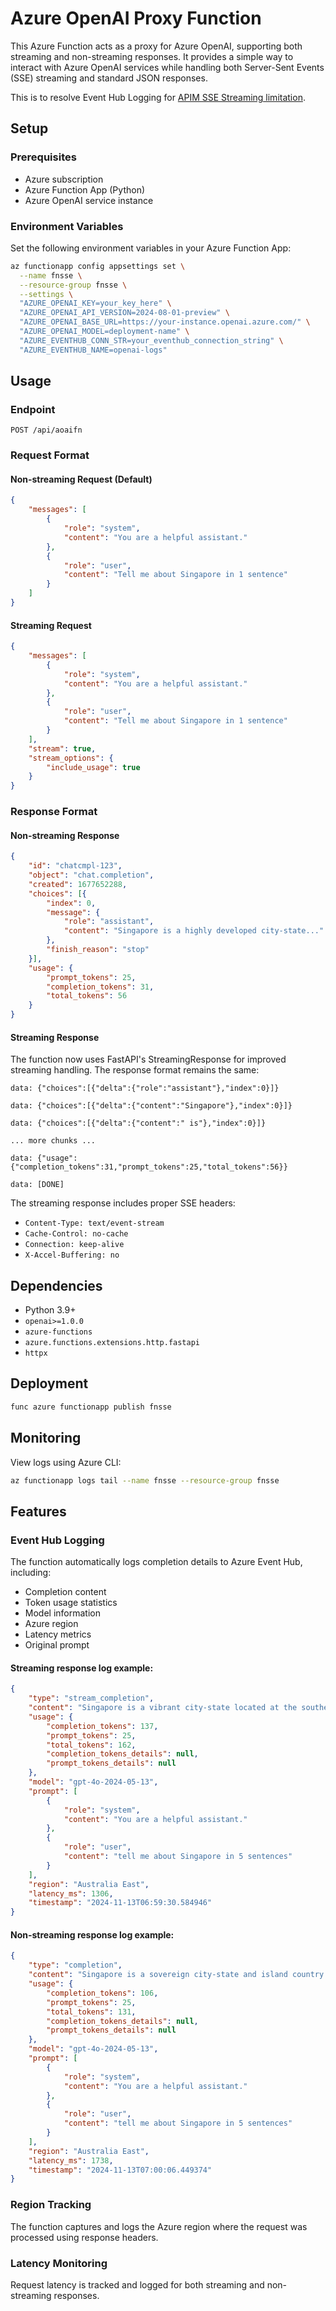 # Azure OpenAI Proxy Function

This Azure Function acts as a proxy for Azure OpenAI, supporting both streaming and non-streaming responses. It provides a simple way to interact with Azure OpenAI services while handling both Server-Sent Events (SSE) streaming and standard JSON responses.

This is to resolve Event Hub Logging for  [APIM SSE Streaming limitation](https://learn.microsoft.com/en-us/azure/api-management/how-to-server-sent-events).

## Setup

### Prerequisites
- Azure subscription
- Azure Function App (Python)
- Azure OpenAI service instance

### Environment Variables
Set the following environment variables in your Azure Function App:

```bash
az functionapp config appsettings set \
  --name fnsse \
  --resource-group fnsse \
  --settings \
  "AZURE_OPENAI_KEY=your_key_here" \
  "AZURE_OPENAI_API_VERSION=2024-08-01-preview" \
  "AZURE_OPENAI_BASE_URL=https://your-instance.openai.azure.com/" \
  "AZURE_OPENAI_MODEL=deployment-name" \
  "AZURE_EVENTHUB_CONN_STR=your_eventhub_connection_string" \
  "AZURE_EVENTHUB_NAME=openai-logs"
```

## Usage

### Endpoint
```http
POST /api/aoaifn
```

### Request Format

#### Non-streaming Request (Default)
```json
{
    "messages": [
        {
            "role": "system",
            "content": "You are a helpful assistant."
        },
        {
            "role": "user",
            "content": "Tell me about Singapore in 1 sentence"
        }
    ]
}
```

#### Streaming Request
```json
{
    "messages": [
        {
            "role": "system",
            "content": "You are a helpful assistant."
        },
        {
            "role": "user",
            "content": "Tell me about Singapore in 1 sentence"
        }
    ],
    "stream": true,
    "stream_options": {
        "include_usage": true
    }
}
```

### Response Format

#### Non-streaming Response
```json
{
    "id": "chatcmpl-123",
    "object": "chat.completion",
    "created": 1677652288,
    "choices": [{
        "index": 0,
        "message": {
            "role": "assistant",
            "content": "Singapore is a highly developed city-state..."
        },
        "finish_reason": "stop"
    }],
    "usage": {
        "prompt_tokens": 25,
        "completion_tokens": 31,
        "total_tokens": 56
    }
}
```

#### Streaming Response
The function now uses FastAPI's StreamingResponse for improved streaming handling. The response format remains the same:
```
data: {"choices":[{"delta":{"role":"assistant"},"index":0}]}

data: {"choices":[{"delta":{"content":"Singapore"},"index":0}]}

data: {"choices":[{"delta":{"content":" is"},"index":0}]}

... more chunks ...

data: {"usage":{"completion_tokens":31,"prompt_tokens":25,"total_tokens":56}}

data: [DONE]
```

The streaming response includes proper SSE headers:
- `Content-Type: text/event-stream`
- `Cache-Control: no-cache`
- `Connection: keep-alive`
- `X-Accel-Buffering: no`

## Dependencies
- Python 3.9+
- `openai>=1.0.0`
- `azure-functions`
- `azure.functions.extensions.http.fastapi`
- `httpx`

## Deployment
```bash
func azure functionapp publish fnsse
```

## Monitoring
View logs using Azure CLI:
```bash
az functionapp logs tail --name fnsse --resource-group fnsse
```

## Features

### Event Hub Logging
The function automatically logs completion details to Azure Event Hub, including:
- Completion content
- Token usage statistics
- Model information
- Azure region
- Latency metrics
- Original prompt
#### Streaming response log example:
```json
{
    "type": "stream_completion",
    "content": "Singapore is a vibrant city-state located at the southern tip of the Malay Peninsula in Southeast Asia. Known for its impressive skyline, bustling port, and thriving financial sector, Singapore is a global commerce, finance, and transport hub. The country is renowned for its strict laws and immaculate cleanliness, contributing to its status as one of the safest and most orderly places in the world. It has a diverse, multicultural population comprising mainly Chinese, Malay, Indian, and expatriate communities, reflecting its historical role as a trade nexus. Renowned attractions such as Marina Bay Sands, Gardens by the Bay, and Sentosa Island draw millions of tourists annually, adding to its allure as a leading travel destination.",
    "usage": {
        "completion_tokens": 137,
        "prompt_tokens": 25,
        "total_tokens": 162,
        "completion_tokens_details": null,
        "prompt_tokens_details": null
    },
    "model": "gpt-4o-2024-05-13",
    "prompt": [
        {
            "role": "system",
            "content": "You are a helpful assistant."
        },
        {
            "role": "user",
            "content": "tell me about Singapore in 5 sentences"
        }
    ],
    "region": "Australia East",
    "latency_ms": 1306,
    "timestamp": "2024-11-13T06:59:30.584946"
}
```
#### Non-streaming response log example:
```json
{
    "type": "completion",
    "content": "Singapore is a sovereign city-state and island country in Southeast Asia. It is known for its highly developed free-market economy, which ranks as one of the most open and competitive globally. Despite its small geographical size, Singapore boasts a high standard of living and is a major financial hub with a strong international presence. The nation's strategic location has fostered a diverse, multicultural population, contributing to a rich cultural tapestry. Singapore is also recognized for its efficient and advanced infrastructure, including a world-renowned public transportation system and a highly regarded healthcare system.",
    "usage": {
        "completion_tokens": 106,
        "prompt_tokens": 25,
        "total_tokens": 131,
        "completion_tokens_details": null,
        "prompt_tokens_details": null
    },
    "model": "gpt-4o-2024-05-13",
    "prompt": [
        {
            "role": "system",
            "content": "You are a helpful assistant."
        },
        {
            "role": "user",
            "content": "tell me about Singapore in 5 sentences"
        }
    ],
    "region": "Australia East",
    "latency_ms": 1738,
    "timestamp": "2024-11-13T07:00:06.449374"
}
```


### Region Tracking
The function captures and logs the Azure region where the request was processed using response headers.

### Latency Monitoring
Request latency is tracked and logged for both streaming and non-streaming responses.